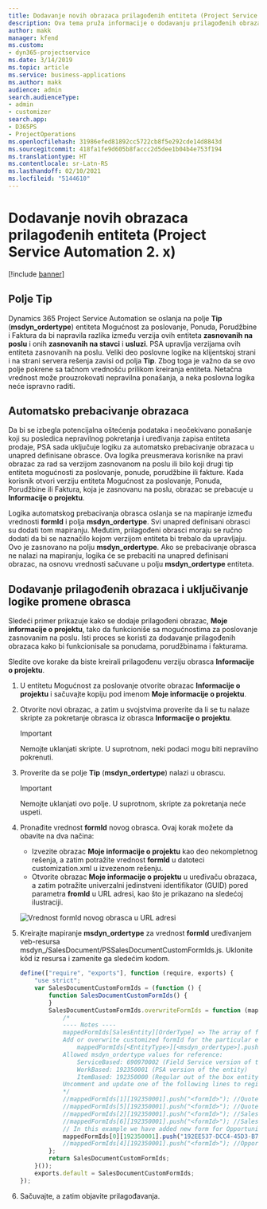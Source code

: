 ```yaml
---
title: Dodavanje novih obrazaca prilagođenih entiteta (Project Service Automation 2. x)
description: Ova tema pruža informacije o dodavanju prilagođenih obrazaca entiteta za mogućnosti za poslovanje, ponude, porudžbine ili fakture u aplikaciji Dynamics 365 Project Service Automation 2.x.
author: makk
manager: kfend
ms.custom:
- dyn365-projectservice
ms.date: 3/14/2019
ms.topic: article
ms.service: business-applications
ms.author: makk
audience: admin
search.audienceType:
- admin
- customizer
search.app:
- D365PS
- ProjectOperations
ms.openlocfilehash: 31986efed81892cc5722cb8f5e292cde14d8843d
ms.sourcegitcommit: 418fa1fe9d605b8faccc2d5dee1b04b4e753f194
ms.translationtype: HT
ms.contentlocale: sr-Latn-RS
ms.lasthandoff: 02/10/2021
ms.locfileid: "5144610"
---
```

# <a name="add-new-custom-entity-forms-project-service-automation-2x"></a>Dodavanje novih obrazaca prilagođenih entiteta (Project Service Automation 2. x)

[!include [banner](../../includes/psa-now-project-operations.md)]

## <a name="type-field"></a>Polje Tip 

Dynamics 365 Project Service Automation se oslanja na polje **Tip** (**msdyn\_ordertype**) entiteta Mogućnost za poslovanje, Ponuda, Porudžbine i Faktura da bi napravila razlika između verzija ovih entiteta **zasnovanih na poslu** i onih **zasnovanih na stavci** i **usluzi**. PSA upravlja verzijama ovih entiteta zasnovanih na poslu. Veliki deo poslovne logike na klijentskoj strani i na strani servera rešenja zavisi od polja **Tip**. Zbog toga je važno da se ovo polje pokrene sa tačnom vrednošću prilikom kreiranja entiteta. Netačna vrednost može prouzrokovati nepravilna ponašanja, a neka poslovna logika neće ispravno raditi.

## <a name="automatic-form-switching"></a>Automatsko prebacivanje obrazaca

Da bi se izbegla potencijalna oštećenja podataka i neočekivano ponašanje koji su posledica nepravilnog pokretanja i uređivanja zapisa entiteta prodaje, PSA sada uključuje logiku za automatsko prebacivanje obrazaca u unapred definisane obrasce. Ova logika preusmerava korisnike na pravi obrazac za rad sa verzijom zasnovanom na poslu ili bilo koji drugi tip entiteta mogućnosti za poslovanje, ponude, porudžbine ili fakture. Kada korisnik otvori verziju entiteta Mogućnost za poslovanje, Ponuda, Porudžbine ili Faktura, koja je zasnovanu na poslu, obrazac se prebacuje u **Informacije o projektu**.

Logika automatskog prebacivanja obrasca oslanja se na mapiranje između vrednosti **formId** i polja **msdyn\_ordertype**. Svi unapred definisani obrasci su dodati tom mapiranju. Međutim, prilagođeni obrasci moraju se ručno dodati da bi se naznačilo kojom verzijom entiteta bi trebalo da upravljaju. Ovo je zasnovano na polju **msdyn\_ordertype**. Ako se prebacivanje obrasca ne nalazi na mapiranju, logika će se prebaciti na unapred definisani obrazac, na osnovu vrednosti sačuvane u polju **msdyn\_ordertype** entiteta.

## <a name="add-custom-forms-and-turn-on-the-form-switching-logic"></a>Dodavanje prilagođenih obrazaca i uključivanje logike promene obrasca

Sledeći primer prikazuje kako se dodaje prilagođeni obrazac, **Moje informacije o projektu**, tako da funkcioniše sa mogućnostima za poslovanje zasnovanim na poslu. Isti proces se koristi za dodavanje prilagođenih obrazaca kako bi funkcionisale sa ponudama, porudžbinama i fakturama.

Sledite ove korake da biste kreirali prilagođenu verziju obrasca **Informacije o projektu**.

1. U entitetu Mogućnost za poslovanje otvorite obrazac **Informacije o projektu** i sačuvajte kopiju pod imenom **Moje informacije o projektu**.
2. Otvorite novi obrazac, a zatim u svojstvima proverite da li se tu nalaze skripte za pokretanje obrasca iz obrasca **Informacije o projektu**. 

    > [!IMPORTANT]
    > Nemojte uklanjati skripte. U suprotnom, neki podaci mogu biti nepravilno pokrenuti.

3. Proverite da se polje **Tip** (**msdyn\_ordertype**) nalazi u obrascu. 

    > [!IMPORTANT]
    > Nemojte uklanjati ovo polje. U suprotnom, skripte za pokretanja neće uspeti.

4. Pronađite vrednost **formId** novog obrasca. Ovaj korak možete da obavite na dva načina:

    - Izvezite obrazac **Moje informacije o projektu** kao deo nekompletnog rešenja, a zatim potražite vrednost **formId** u datoteci customization.xml u izvezenom rešenju.
    - Otvorite obrazac **Moje informacije o projektu** u uređivaču obrazaca, a zatim potražite univerzalni jedinstveni identifikator (GUID) pored parametra **fromId** u URL adresi, kao što je prikazano na sledećoj ilustraciji.

    ![Vrednost formId novog obrasca u URL adresi](media/how-to-add-custom-forms-in-v2.0.png)

5. Kreirajte mapiranje **msdyn\_ordertype** za vrednost **formId** uređivanjem veb-resursa msdyn\_/SalesDocument/PSSalesDocumentCustomFormIds.js. Uklonite kôd iz resursa i zamenite ga sledećim kodom.

    ```javascript
    define(["require", "exports"], function (require, exports) {
        "use strict";
        var SalesDocumentCustomFormIds = (function () {
            function SalesDocumentCustomFormIds() {
            }
            SalesDocumentCustomFormIds.overwriteFormIds = function (mappedFormIds) {
                /*
                ---- Notes ----
                mappedFormIds[SalesEntity][OrderType] => The array of forms IDs that support particular entity and order type
                Add or overwrite customized formId for the particular entity and order type by calling:
                    mappedFormIds[<EntityType>][<msdyn_ordertype>].push("<formId>");
                Allowed msdyn_ordertype values for reference:
                    ServiceBased: 690970002 (Field Service version of the entity)
                    WorkBased: 192350001 (PSA version of the entity)
                    ItemBased: 192350000 (Regular out of the box entity)
                Uncomment and update one of the following lines to register custom PSA form for required entity:
                */      
                //mappedFormIds[1][192350001].push("<formId>"); //Quote
                //mappedFormIds[5][192350001].push("<formId>"); //Quote Line
                //mappedFormIds[2][192350001].push("<formId>"); //Sales Order
                //mappedFormIds[6][192350001].push("<formId>"); //Sales Order Line
                // In this example we have added new form for Opportunity
                mappedFormIds[0][192350001].push("192EE537-DCC4-45D3-B7AF-EA694B9113D2"); //Opportunity
                //mappedFormIds[4][192350001].push("<formId>"); //Opportunity Line
            };
            return SalesDocumentCustomFormIds;
        }());
        exports.default = SalesDocumentCustomFormIds;
    });
    ```

6. Sačuvajte, a zatim objavite prilagođavanja.
